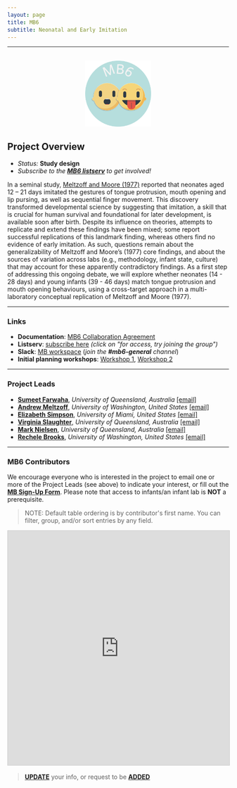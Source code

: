 ```yaml
---
layout: page
title: MB6
subtitle: Neonatal and Early Imitation
---
```


***

<div class="container">
  <div class="row justify-content-around">
    <div class="col-lg-4" align="center">
      <br>
      <img src="/assets/img/MB6_logo.png" width="150">
    </div>
    <div class="col-lg-8" align="left">
      <h2>Project Overview</h2>
      <ul>
        <li><i>Status:</i> <b>Study design</b></li>
        <li><i>Subscribe to the <a href="https://groups.google.com/a/manybabies.org/g/mb6-list" target="_blank"><b>MB6 listserv</b></a> to get involved!</i></li>
      </ul>
    </div>
  </div>
</div>


<p>In a seminal study, <a href="https://www.science.org/doi/10.1126/science.198.4312.75" target="_blank">Meltzoff and Moore (1977)</a> reported that neonates aged 12 – 21 days imitated the gestures of tongue protrusion, mouth opening and lip pursing, as well as sequential finger movement. This discovery transformed developmental science by suggesting that imitation, a skill that is crucial for human survival and foundational for later development, is available soon after birth. Despite its influence on theories, attempts to replicate and extend these findings have been mixed; some report successful replications of this landmark finding, whereas others find no evidence of early imitation. As such, questions remain about the generalizability of Meltzoff and Moore’s (1977) core findings, and about the sources of variation across labs (e.g., methodology, infant state, culture) that may account for these apparently contradictory findings. As a first step of addressing this ongoing debate, we will explore whether neonates (14 - 28 days) and young infants (39 - 46 days) match tongue protrusion and mouth opening behaviours, using a cross-target approach in a multi-laboratory conceptual replication of Meltzoff and Moore (1977).</p>


***
### Links
* **Documentation**: <a href="https://docs.google.com/document/d/1-elw5r6U9yfv_lTmwbYTfa9ldMlNdPfrYTxqQ95daBs/edit?usp=sharing" target="_blank">MB6 Collaboration Agreement</a>
* **Listserv**: [subscribe here](https://groups.google.com/a/manybabies.org/g/mb6-list) *(click on "for access, try joining the group")*
* **Slack**: [MB workspace](https://join.slack.com/t/manybabies/shared_invite/zt-1frvx4ulh-b7ge7X6DY8Yl4HgBW1xBXQ) (*join the **#mb6-general** channel*)
* **Initial planning workshops**: [Workshop 1](https://www.youtube.com/watch?v=SIwvMydZUwA), [Workshop 2](https://www.youtube.com/watch?v=61muVqg7mnI)


*** 
### Project Leads
* [**Sumeet Farwaha**](https://ecdc.psychology.uq.edu.au/profile/320/sumeet-farwaha), *University of Queensland, Australia* [[email]](mailto:sfarwaha3@gmail.com)
* [**Andrew Meltzoff**](https://ilabs.uw.edu/meltzoff/), *University of Washington, United States* [[email]](mailto:meltzoff@uw.edu)
* [**Elizabeth Simpson**](https://people.miami.edu/profile/exs796@miami.edu), *University of Miami, United States* [[email]](mailto:elizabethannsimpson@gmail.com)
* [**Virginia Slaughter**](https://psychology.uq.edu.au/profile/2215/virginia-slaughter), *University of Queensland, Australia* [[email]](mailto:vps@psy.uq.edu.au)
* [**Mark Nielsen**](https://psychology.uq.edu.au/profile/2458/mark-nielsen), *University of Queensland, Australia* [[email]](mailto:m.nielsen@psy.uq.edu.au)
* [**Rechele Brooks**](https://ilabs.uw.edu/i-labs-rechele-brooks-phd/), *University of Washington, United States* [[email]](mailto:recheleb@uw.edu)


***
### MB6 Contributors

We encourage everyone who is interested in the project to email one or more of the Project Leads (see above) to indicate your interest, or fill out the [**MB Sign-Up Form**]({{site.baseurl}}/get_involved/). Please note that access to infants/an infant lab is **NOT** a prerequisite.

> NOTE: Default table ordering is by contributor's first name. You can filter, group, and/or sort entries by any field.

<iframe class="airtable-embed" src="https://airtable.com/embed/appRoqMKzcK3NsXt4/shrlM3zLzNYw3ZvYL?backgroundColor=blueDusty&viewControls=on" frameborder="0" onmousewheel="" width="100%" height="533" style="background: transparent; border: 1px solid #ccc;"></iframe>

> <a href="https://airtable.com/appRoqMKzcK3NsXt4/shrBx1vEakEkyeYbg" target="_blank"><b>UPDATE</b></a> your info, or request to be <a href="https://airtable.com/appRoqMKzcK3NsXt4/shrglw1TM1HxDfbYG" target="_blank"><b>ADDED</b></a>

